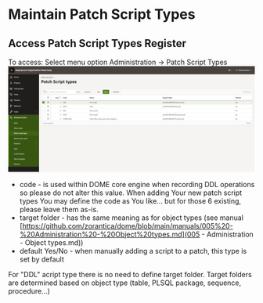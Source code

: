 # Maintain Patch Script Types
## Access Patch Script Types Register
To access: Select menu option Administration -> Patch Script Types
![007_files/patch_script_types.png](007_files/patch_script_types.png)
- code - is used within DOME core engine when recording DDL operations so please do not alter this value. When adding Your new patch script types You may define the code as You like... but for those 6 existing, please leave them as-is.
- target folder - has the same meaning as for object types (see manual [https://github.com/zorantica/dome/blob/main/manuals/005%20-%20Administration%20-%20Object%20types.md](005 - Administration - Object types.md))
- default Yes/No - when manually adding a script to a patch, this type is set by default

For "DDL" acript type there is no need to define target folder. Target folders are determined based on object type (table, PLSQL package, sequence, procedure...)